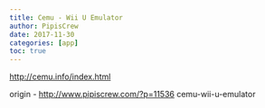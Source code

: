 ```yaml
---
title: Cemu - Wii U Emulator
author: PipisCrew
date: 2017-11-30
categories: [app]
toc: true
---
```


http://cemu.info/index.html

origin - http://www.pipiscrew.com/?p=11536 cemu-wii-u-emulator